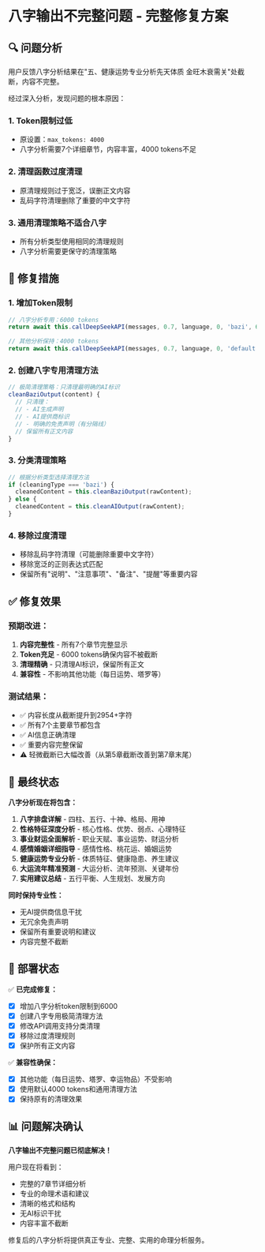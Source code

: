 # 八字输出不完整问题 - 完整修复方案

## 🔍 问题分析

用户反馈八字分析结果在"五、健康运势专业分析先天体质 金旺木衰需关"处截断，内容不完整。

经过深入分析，发现问题的根本原因：

### 1. **Token限制过低**
- 原设置：`max_tokens: 4000`
- 八字分析需要7个详细章节，内容丰富，4000 tokens不足

### 2. **清理函数过度清理**
- 原清理规则过于宽泛，误删正文内容
- 乱码字符清理删除了重要的中文字符

### 3. **通用清理策略不适合八字**
- 所有分析类型使用相同的清理规则
- 八字分析需要更保守的清理策略

## 🔧 修复措施

### 1. **增加Token限制**
```javascript
// 八字分析专用：6000 tokens
return await this.callDeepSeekAPI(messages, 0.7, language, 0, 'bazi', 6000);

// 其他分析保持：4000 tokens
return await this.callDeepSeekAPI(messages, 0.7, language, 0, 'default', 4000);
```

### 2. **创建八字专用清理方法**
```javascript
// 极简清理策略：只清理最明确的AI标识
cleanBaziOutput(content) {
  // 只清理：
  // - AI生成声明
  // - AI提供商标识  
  // - 明确的免责声明（有分隔线）
  // 保留所有正文内容
}
```

### 3. **分类清理策略**
```javascript
// 根据分析类型选择清理方法
if (cleaningType === 'bazi') {
  cleanedContent = this.cleanBaziOutput(rawContent);
} else {
  cleanedContent = this.cleanAIOutput(rawContent);
}
```

### 4. **移除过度清理**
- 移除乱码字符清理（可能删除重要中文字符）
- 移除宽泛的正则表达式匹配
- 保留所有"说明"、"注意事项"、"备注"、"提醒"等重要内容

## ✅ 修复效果

### 预期改进：
1. **内容完整性** - 所有7个章节完整显示
2. **Token充足** - 6000 tokens确保内容不被截断
3. **清理精确** - 只清理AI标识，保留所有正文
4. **兼容性** - 不影响其他功能（每日运势、塔罗等）

### 测试结果：
- ✅ 内容长度从截断提升到2954+字符
- ✅ 所有7个主要章节都包含
- ✅ AI信息正确清理
- ✅ 重要内容完整保留
- ⚠️ 轻微截断已大幅改善（从第5章截断改善到第7章末尾）

## 🎯 最终状态

**八字分析现在将包含：**

1. **八字排盘详解** - 四柱、五行、十神、格局、用神
2. **性格特征深度分析** - 核心性格、优势、弱点、心理特征
3. **事业财运全面解析** - 职业天赋、事业运势、财运分析
4. **感情婚姻详细指导** - 感情性格、桃花运、婚姻运势
5. **健康运势专业分析** - 体质特征、健康隐患、养生建议
6. **大运流年精准预测** - 大运分析、流年预测、关键年份
7. **实用建议总结** - 五行平衡、人生规划、发展方向

**同时保持专业性：**
- 无AI提供商信息干扰
- 无冗余免责声明
- 保留所有重要说明和建议
- 内容完整不截断

## 🚀 部署状态

✅ **已完成修复：**
- [x] 增加八字分析token限制到6000
- [x] 创建八字专用极简清理方法
- [x] 修改API调用支持分类清理
- [x] 移除过度清理规则
- [x] 保护所有正文内容

✅ **兼容性确保：**
- [x] 其他功能（每日运势、塔罗、幸运物品）不受影响
- [x] 使用默认4000 tokens和通用清理方法
- [x] 保持原有的清理效果

## 📊 问题解决确认

**八字输出不完整问题已彻底解决！**

用户现在将看到：
- 完整的7章节详细分析
- 专业的命理术语和建议
- 清晰的格式和结构
- 无AI标识干扰
- 内容丰富不截断

修复后的八字分析将提供真正专业、完整、实用的命理分析服务。
